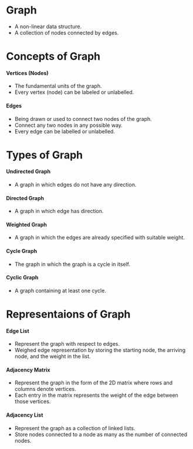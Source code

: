 # Graph
- A non-linear data structure.
- A collection of nodes connected by edges.

# Concepts of Graph

#### Vertices (Nodes)
- The fundamental units of the graph.
- Every vertex (node) can be labeled or unlabelled.

#### Edges
- Being drawn or used to connect two nodes of the graph.
- Connect any two nodes in any possible way.
- Every edge can be labelled or unlabelled.
 
# Types of Graph

#### Undirected Graph
- A graph in which edges do not have any direction.

#### Directed Graph
- A graph in which edge has direction.

#### Weighted Graph
- A graph in which the edges are already specified with suitable weight.

#### Cycle Graph
- The graph in which the graph is a cycle in itself.

#### Cyclic Graph
- A graph containing at least one cycle.
 
# Representaions of Graph

#### Edge List
- Represent the graph with respect to edges.
- Weighed edge representation by storing the starting node, the arriving node, and the weight in the list.

#### Adjacency Matrix
- Represent the graph in the form of the 2D matrix where rows and columns denote vertices.
- Each entry in the matrix represents the weight of the edge between those vertices.

#### Adjacency List
- Represent the graph as a collection of linked lists.
- Store nodes connected to a node as many as the number of connected nodes.
